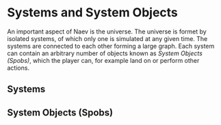 # Systems and System Objects

An important aspect of Naev is the universe. The universe is formet by isolated systems, of which only one is simulated at any given time. The systems are connected to each other forming a large graph. Each system can contain an arbitrary number of objects known as *System Objects (Spobs)*, which the player can, for example land on or perform other actions.

## Systems

## System Objects (Spobs)
